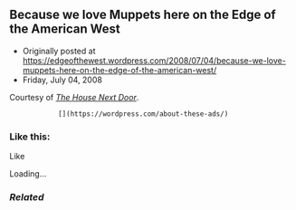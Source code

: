 ## Because we love Muppets here on the Edge of the American West

 * Originally posted at https://edgeofthewest.wordpress.com/2008/07/04/because-we-love-muppets-here-on-the-edge-of-the-american-west/
 * Friday, July 04, 2008




Courtesy of [_The House Next Door_](http://www.thehousenextdooronline.com/2008/07/links-for-day-july-4th-2008.html).

		

			

				[](https://wordpress.com/about-these-ads/)
				

					
				

			

		

### Like this:

Like

 
Loading...

[]()

### _Related_

